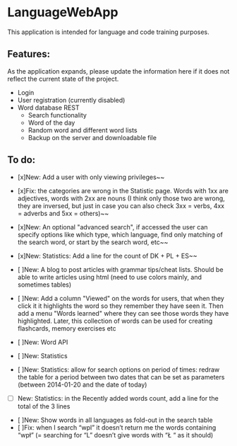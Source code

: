 # LanguageWebApp
This application is intended for language and code training purposes.

## Features:
As the application expands, please update the information here if it does not reflect the current state of the project.

* Login
* User registration (currently disabled)
* Word database REST
	* Search functionality
	* Word of the day
	* Random word and different word lists
	* Backup on the server and downloadable file

## To do:
- [x]New: Add a user with only viewing privileges~~
- [x]Fix: the categories are wrong in the Statistic page. Words with 1xx are adjectives, words with 2xx are nouns (I think only those two are wrong, they are inversed, but just in case you can also check 3xx = verbs, 4xx = adverbs and 5xx = others)~~
- [x]New: An optional "advanced search", if accessed the user can specify options like which type, which language, find only matching of the search word, or start by the search word, etc~~
- [x]New: Statistics: Add a line for the count of DK + PL + ES~~

- [ ]New: A blog to post articles with grammar tips/cheat lists. Should be able to write articles using html (need to use colors mainly, and sometimes tables)
- [ ]New: Add a column "Viewed" on the words for users, that when they click it it highlights the word so they remember they have seen it. Then add a menu "Words learned" where they can see those words they have highlighted. Later, this collection of words can be used for creating flashcards, memory exercises etc
- [ ]New: Word API
- [ ]New: Statistics
- [ ]New: Statistics: allow for search options on period of times: redraw the table for a period between two dates that can be set as parameters (between 2014-01-20 and the date of today)
- [ ] New: Statistics: in the Recently added words count, add a line for the total of the 3 lines
- [ ]New: Show words in all languages as fold-out in the search table
- [ ]Fix: when I search “wpl” it doesn’t return me the words containing “wpł” (= searching for “L” doesn’t give words with “Ł “ as it should)
